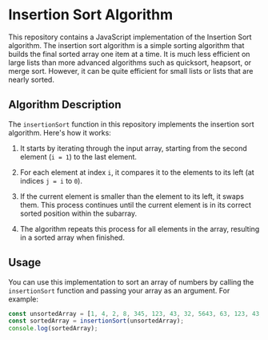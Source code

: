 # Insertion Sort Algorithm

This repository contains a JavaScript implementation of the Insertion Sort algorithm. The insertion sort algorithm is a simple sorting algorithm that builds the final sorted array one item at a time. It is much less efficient on large lists than more advanced algorithms such as quicksort, heapsort, or merge sort. However, it can be quite efficient for small lists or lists that are nearly sorted.

## Algorithm Description

The `insertionSort` function in this repository implements the insertion sort algorithm. Here's how it works:

1. It starts by iterating through the input array, starting from the second element (`i = 1`) to the last element.

2. For each element at index `i`, it compares it to the elements to its left (at indices `j = i` to `0`).

3. If the current element is smaller than the element to its left, it swaps them. This process continues until the current element is in its correct sorted position within the subarray.

4. The algorithm repeats this process for all elements in the array, resulting in a sorted array when finished.

## Usage

You can use this implementation to sort an array of numbers by calling the `insertionSort` function and passing your array as an argument. For example:

```javascript
const unsortedArray = [1, 4, 2, 8, 345, 123, 43, 32, 5643, 63, 123, 43, 2, 55, 1, 234, 92];
const sortedArray = insertionSort(unsortedArray);
console.log(sortedArray);
